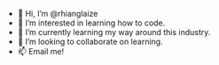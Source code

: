 - 👋 Hi, I’m @rhianglaize
- 👀 I’m interested in learning how to code.
- 🌱 I’m currently learning my way around this industry.
- 💞️ I’m looking to collaborate on learning.
- 📫 Email me!

<!---
rhianglaize/rhianglaize is a ✨ special ✨ repository because its `README.md` (this file) appears on your GitHub profile.
You can click the Preview link to take a look at your changes.
--->
